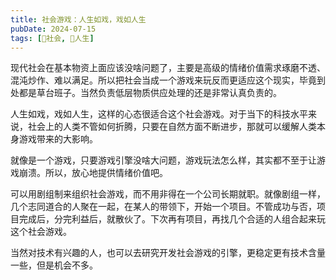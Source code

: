 ```yaml
---
title: 社会游戏：人生如戏，戏如人生
pubDate: 2024-07-15
tags: [👫社会, 💖人生]
---
```


现代社会在基本物资上面应该没啥问题了，主要是高级的情绪价值需求琢磨不透、混沌炒作、难以满足。所以把社会当成一个游戏来玩反而更适应这个现实，毕竟到处都是草台班子。当然负责低层物质供应处理的还是非常认真负责的。

人生如戏，戏如人生，这样的心态很适合这个社会游戏。对于当下的科技水平来说，社会上的人类不管如何折腾，只要在自然方面不断进步，那就可以缓解人类本身游戏带来的大影响。

就像是一个游戏，只要游戏引擎没啥大问题，游戏玩法怎么样，其实都不至于让游戏崩溃。所以，放心地提供情绪价值吧。

可以用剧组制来组织社会游戏，而不用非得在一个公司长期就职。就像剧组一样，几个志同道合的人聚在一起，在某人的带领下，开始一个项目。不管成功与否，项目完成后，分完利益后，就散伙了。下次再有项目，再找几个合适的人组合起来玩这个社会游戏。

当然对技术有兴趣的人，也可以去研究开发社会游戏的引擎，更稳定更有技术含量一些，但是机会不多。
